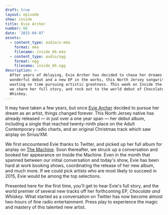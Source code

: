 ```yaml
---
draft: true
layout: episode
show: inside
title: Evie Archer
number: 66
date: '2015-04-07'
assets:
  - content_type: audio/x-m4a
    format: m4a
    filename: inside_66.m4a
  - content_type: audio/ogg
    format: ogg
    filename: inside_66.ogg
description: >-
  After years of delaying, Evie Archer has decided to chase her dreams. With a
  wonderful debut and a new EP in the works, this North Jersey songwriter is
  wasting no time pursuing artistic greatness. This week on Inside the Machine,
  we share her full story, and rock out to the world debut of Chocolate and
  Whiskey.
---
```

It may have taken a few years, but once [Evie Archer](http://eviearcher.com) decided to pursue her dream as an artist, things changed forever. This North Jersey native has already released &mdash; in just over a one year span &mdash; her debut album, including a single that reached twenty-ninth place on the Adult Contemporary radio charts, and an original Christmas track which saw airplay on Sirius/XM.

We first encountered Evie thanks to Twitter, and picked up her full album for airplay on [The Machine](http://nicholaswyoung.com/live). Soon thereafter, we struck up a conversation and booked her appearance on Inside the Machine. Even in the month that spanned between our initial conversation and today's show, Evie has been hard at work booking shows, coordinating the release of her new album, and much more. If we could pick artists who are most likely to succeed in 2015, Evie would be among the top selections.

Presented here for the first time, you'll get to hear Evie's full story, and the world premier of several new tracks off her forthcoming EP, *Chocolate and Whiskey*. What started as a conversation on Twitter has now become almost two-hours of fine radio entertainment. Press play to experience the magic and mastery of this talented new artist.